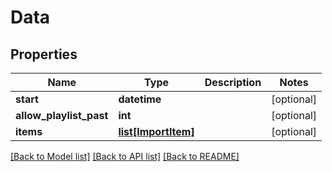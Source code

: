 # Data

## Properties
Name | Type | Description | Notes
------------ | ------------- | ------------- | -------------
**start** | **datetime** |  | [optional] 
**allow_playlist_past** | **int** |  | [optional] 
**items** | [**list[ImportItem]**](ImportItem.md) |  | [optional] 

[[Back to Model list]](../README.md#documentation-for-models) [[Back to API list]](../README.md#documentation-for-api-endpoints) [[Back to README]](../README.md)


